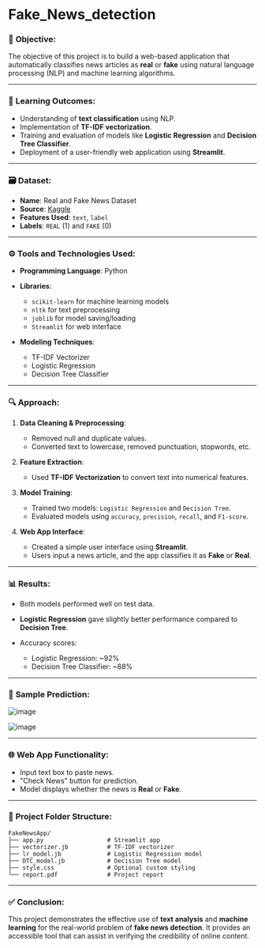 # Fake_News_detection

### 🧾 **Objective**:

The objective of this project is to build a web-based application that automatically classifies news articles as **real** or **fake** using natural language processing (NLP) and machine learning algorithms.

---

### 🧠 **Learning Outcomes**:

* Understanding of **text classification** using NLP.
* Implementation of **TF-IDF vectorization**.
* Training and evaluation of models like **Logistic Regression** and **Decision Tree Classifier**.
* Deployment of a user-friendly web application using **Streamlit**.

---

### 🗃️ **Dataset**:

* **Name**: Real and Fake News Dataset
* **Source**: [Kaggle](https://www.kaggle.com/datasets/clmentbisaillon/fake-and-real-news-dataset)
* **Features Used**: `text`, `label`
* **Labels**: `REAL` (1) and `FAKE` (0)

---

### ⚙️ **Tools and Technologies Used**:

* **Programming Language**: Python
* **Libraries**:

  * `scikit-learn` for machine learning models
  * `nltk` for text preprocessing
  * `joblib` for model saving/loading
  * `Streamlit` for web interface
* **Modeling Techniques**:

  * TF-IDF Vectorizer
  * Logistic Regression
  * Decision Tree Classifier

---

### 🔍 **Approach**:

1. **Data Cleaning & Preprocessing**:

   * Removed null and duplicate values.
   * Converted text to lowercase, removed punctuation, stopwords, etc.

2. **Feature Extraction**:

   * Used **TF-IDF Vectorization** to convert text into numerical features.

3. **Model Training**:

   * Trained two models: `Logistic Regression` and `Decision Tree`.
   * Evaluated models using `accuracy`, `precision`, `recall`, and `F1-score`.

4. **Web App Interface**:

   * Created a simple user interface using **Streamlit**.
   * Users input a news article, and the app classifies it as **Fake** or **Real**.

---

### 📊 **Results**:

* Both models performed well on test data.
* **Logistic Regression** gave slightly better performance compared to **Decision Tree**.
* Accuracy scores:

  * Logistic Regression: \~92%
  * Decision Tree Classifier: \~88%

---

### 🧪 **Sample Prediction**:

![image](https://github.com/user-attachments/assets/44c1b7b3-27e7-4b89-a793-ad04ccdedd01)




![image](https://github.com/user-attachments/assets/cca280d8-46c6-4626-8d29-a9f5f5e5bd55)


---

### 🌐 **Web App Functionality**:

* Input text box to paste news.
* "Check News" button for prediction.
* Model displays whether the news is **Real** or **Fake**.

---

### 📁 **Project Folder Structure**:

```
FakeNewsApp/
├── app.py                  # Streamlit app
├── vectorizer.jb           # TF-IDF vectorizer
├── lr_model.jb             # Logistic Regression model
├── DTC_model.jb            # Decision Tree model
├── style.css               # Optional custom styling
└── report.pdf              # Project report
```

---

### ✅ **Conclusion**:

This project demonstrates the effective use of **text analysis** and **machine learning** for the real-world problem of **fake news detection**. It provides an accessible tool that can assist in verifying the credibility of online content.

